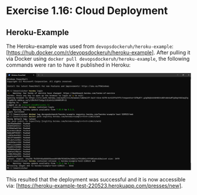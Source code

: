 # Exercise 1.16: Cloud Deployment

## Heroku-Example

The Heroku-example was used from ``devopsdockeruh/heroku-example``: [https://hub.docker.com/r/devopsdockeruh/heroku-example]. After pulling it via Docker using ``docker pull devopsdockeruh/heroku-example``, the following commands were ran to have it published in Heroku:

![Commands](image/Exercise_1_16_Cloud.png)

This resulted that the deployment was successful and it is now accessible via: [https://heroku-example-test-220523.herokuapp.com/presses/new]. 